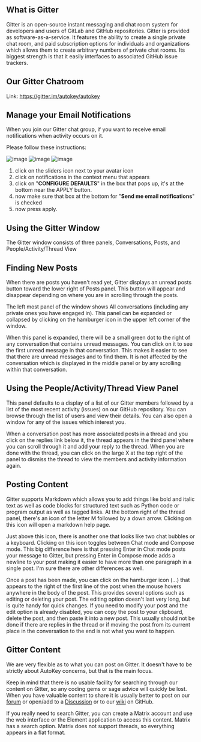 ## What is Gitter
Gitter is an open-source instant messaging and chat room system for developers and users of GitLab and GitHub repositories. Gitter is provided as software-as-a-service. It features the ability to create a single private chat room, and paid subscription options for individuals and organizations which allows them to create arbitrary numbers of private chat rooms. Its biggest strength is that it easily interfaces to associated GitHub issue trackers.

## Our Gitter Chatroom
Link: https://gitter.im/autokey/autokey

## Manage your Email Notifications
When you join our Gitter chat group, if you want to receive email notifications when activity occurs on it. 

Please follow these instructions:

![image](https://user-images.githubusercontent.com/3880072/211824235-ca4f37dd-7bfc-4892-9334-057e1dcc7902.png)
![image](https://user-images.githubusercontent.com/3880072/211824327-6ec54e41-3953-40ee-9797-e3e6936d1949.png)
![image](https://user-images.githubusercontent.com/3880072/211824355-7ad49211-acab-44c8-87e2-6627b2042d9b.png)

1. click on the sliders icon next to your avatar icon
2. click on notifications in the context menu that appears
3. click on "**CONFIGURE DEFAULTS**" in the box that pops up, it's at the bottom near the APPLY button.
4. now make sure that box at the bottom for "**Send me email notifications**" is checked
5. now press apply.

## Using the Gitter Window

The Gitter window consists of three panels, Conversations, Posts, and People/Activity/Thread View

## Finding New Posts

When there are posts you haven't read yet, Gitter displays an unread posts button toward the lower right of Posts panel. This button will appear and disappear depending on where you are in scrolling through the posts.

The left most panel of the window shows All conversations (including any private ones you have engaged in). This panel can be expanded or collapsed by clicking on the hamburger icon in the upper left corner of the window.

When this panel is expanded, there will be a small green dot to the right of any conversation that contains unread messages. You can click on it to see the first unread message in that conversation. This makes it easier to see that there are unread messages and to find them. It is not affected by the conversation which is displayed in the middle panel or by any scrolling within that conversation.

## Using the People/Activity/Thread View Panel

This panel defaults to a display of a list of our Gitter members followed by a list of the most recent activity (issues) on our GitHub repository.
You can browse through the list of users and view their details. You can also open a window for any of the issues which interest you.

When a conversation post has more associated posts in a thread and you click on the replies link below it, the thread appears in the third panel where you can scroll through it and add your reply to the thread. When you are done with the thread, you can click on the large X at the top right of the panel to dismiss the thread to view the members and activity information again.

## Posting Content

Gitter supports Markdown which allows you to add things like bold and italic text as well as code blocks for structured text such as Python code or program output as well as tagged links. At the bottom right of the thread panel, there's an icon of the letter M followed by a down arrow. Clicking on this icon will open a markdown help page.

Just above this icon, there is another one that looks like two chat bubbles or a keyboard. Clicking on this icon toggles between Chat mode and Compose mode. This big difference here is that pressing Enter in Chat mode posts your message to Gitter, but pressing Enter in Compose mode adds a newline to your post making it easier to have more than one paragraph in a single post. I'm sure there are other differences as well.

Once a post has been made, you can click on the hamburger icon (...) that appears to the right of the first line of the post when the mouse hovers anywhere in the body of the post. This provides several options such as editing or deleting your post. The editing option doesn't last very long, but is quite handy for quick changes. If you need to modify your post and the edit option is already disabled, you can copy the post to your clipboard, delete the post, and then paste it into a new post. This usually should not be done if there are replies in the thread or if moving the post from its current place in the conversation to the end is not what you want to happen.

## Gitter Content

We are very flexible as to what you can post on Gitter. It doesn't have to be strictly about AutoKey concerns, but that is the main focus.

Keep in mind that there is no usable facility for searching through our content on Gitter, so any coding gems or sage advice will quickly be lost. When you have valuable content to share it is usually better to post on our [forum](https://groups.google.com/forum/#!forum/autokey-users) or open/add to a [Discussion](https://github.com/autokey/autokey/discussions) or to our [wiki](https://github.com/autokey/autokey/wiki) on GitHub.

If you really need to search Gitter, you can create a Matrix account and use the web interface or the Element application to access this content. Matrix has a search option. Matrix does not support threads, so everything appears in a flat format.
